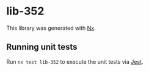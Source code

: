 # lib-352

This library was generated with [Nx](https://nx.dev).

## Running unit tests

Run `nx test lib-352` to execute the unit tests via [Jest](https://jestjs.io).
